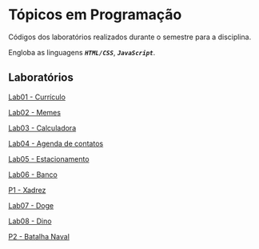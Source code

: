 # Tópicos em Programação

Códigos dos laboratórios realizados durante o semestre para a disciplina.

Engloba as linguagens ***`HTML/CSS`***, ***`JavaScript`***.

## Laboratórios
[Lab01 - Currículo](https://h-ssiqueira.github.io/ProgramsCOLLEGE/TP/lab01)

[Lab02 - Memes](https://h-ssiqueira.github.io/ProgramsCOLLEGE/TP/lab02)

[Lab03 - Calculadora](https://h-ssiqueira.github.io/ProgramsCOLLEGE/TP/lab03)

[Lab04 - Agenda de contatos](https://h-ssiqueira.github.io/ProgramsCOLLEGE/TP/lab04)

[Lab05 - Estacionamento](https://h-ssiqueira.github.io/ProgramsCOLLEGE/TP/lab05)

[Lab06 - Banco](https://h-ssiqueira.github.io/ProgramsCOLLEGE/TP/lab06)

[P1 - Xadrez](https://h-ssiqueira.github.io/ProgramsCOLLEGE/TP/trabalho_1)

[Lab07 - Doge](https://h-ssiqueira.github.io/ProgramsCOLLEGE/TP/lab07)

[Lab08 - Dino](https://h-ssiqueira.github.io/ProgramsCOLLEGE/TP/lab08)

[P2 - Batalha Naval](https://h-ssiqueira.github.io/ProgramsCOLLEGE/TP/trabalho_2/player1.html)
